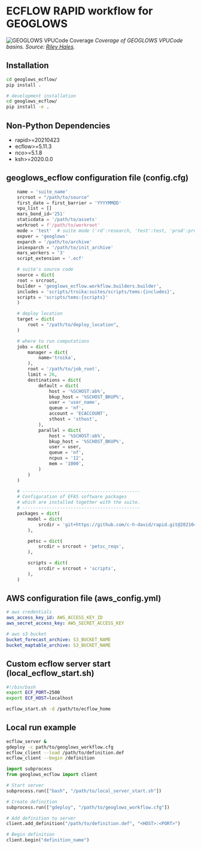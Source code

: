 # ECFLOW RAPID workflow for GEOGLOWS

![GEOGLOWS VPUCode Coverage](images/geoglows_vpucode_coverage.png)
*Coverage of GEOGLOWS VPUCode basins. Source: [Riley Hales](mailto:rchales@byu.edu).*

## Installation

```bash
cd geoglows_ecflow/
pip install .
```

```bash
# development installation
cd geoglows_ecflow/
pip install -e .
```

## Non-Python Dependencies

- rapid>=20210423
- ecflow>=5.11.3
- nco>=5.1.8
- ksh>=2020.0.0

## geoglows_ecflow configuration file (config.cfg)

```python
    name = 'suite_name'
    srcroot = "/path/to/source"
    first_date = first_barrier = 'YYYYMMDD'
    vpu_list = []
    mars_bond_id='251'
    staticdata = '/path/to/assets'
    workroot = f'/path/to/workroot'
    mode = 'test'  # suite mode ('rd':research, 'test':test, 'prod':production)
    expver = 'geoglows'
    exparch = '/path/to/archive'
    iniexparch = '/path/to/init_archive'
    mars_workers = '3'
    script_extension = '.ecf'

    # suite's source code
    source = dict(
    root = srcroot,
    builder = 'geoglows_ecflow.workflow.builders.builder',
    includes = 'scripts/troika:suites/scripts/tems:{includes}',
    scripts = 'scripts/tems:{scripts}'
    )

    # deploy location
    target = dict(
        root = "/path/to/deploy_location",
    )

    # where to run computations
    jobs = dict(
        manager = dict(
            name='troika',
        ),
        root = '/path/to/job_root',
        limit = 26,
        destinations = dict(
            default = dict(
                host = '%SCHOST:ab%',
                bkup_host = '%SCHOST_BKUP%',
                user = 'user_name',
                queue = 'nf',
                account = 'ECACCOUNT',
                sthost = 'sthost',
            ),
            parallel = dict(
                host = '%SCHOST:ab%',
                bkup_host = '%SCHOST_BKUP%',
                user = user,
                queue = 'nf',
                ncpus = '12',
                mem = '1000',
            )
        )
    )

    # --------------------------------------------
    # Configuration of EFAS software packages
    # which are installed together with the suite.
    # --------------------------------------------
    packages = dict(
        model = dict(
            srcdir = 'git+https://github.com/c-h-david/rapid.git@20210423',
        ),

        petsc = dict(
            srcdir = srcroot + 'petsc_reqs',
        ),

        scripts = dict(
            srcdir = srcroot + 'scripts',
        ),
    )
```

## AWS configuration file (aws_config.yml)

```yaml
# aws credentials
aws_access_key_id: AWS_ACCESS_KEY_ID
aws_secret_access_key: AWS_SECRET_ACCESS_KEY

# aws s3 bucket
bucket_forecast_archive: S3_BUCKET_NAME
bucket_maptable_archive: S3_BUCKET_NAME
```

## Custom ecflow server start (local_ecflow_start.sh)

```bash
#!/bin/bash
export ECF_PORT=2500
export ECF_HOST=localhost

ecflow_start.sh -d /path/to/ecflow_home
```

## Local run example
```Bash
ecflow_server &
gdeploy -c path/to/geoglows_workflow.cfg
ecflow_client --load /path/to/definition.def
ecflow_client --begin /definition
```

```Python
import subprocess
from geoglows_ecflow import client

# Start server
subprocess.run(["bash", "/path/to/local_server_start.sh"])

# Create definition
subprocess.run(["gdeploy", "/path/to/geoglows_workflow.cfg"])

# Add definition to server
client.add_definition("/path/to/definition.def", "<HOST>:<PORT>")

# Begin definition
client.begin("definition_name")
```
